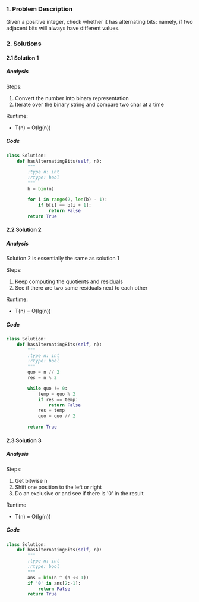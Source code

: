 ### 1. Problem Description
Given a positive integer, check whether it has alternating bits: namely, if two adjacent bits will always have different values.

### 2. Solutions
#### 2.1 Solution 1
##### Analysis
Steps:
1. Convert the number into binary representation
2. Iterate over the binary string and compare two char at a time

Runtime:
- T(n) = O(lg(n))

##### Code
```python
class Solution:
    def hasAlternatingBits(self, n):
        """
        :type n: int
        :rtype: bool
        """
        b = bin(n)

        for i in range(2, len(b) - 1):
            if b[i] == b[i + 1]:
                return False
        return True
```

#### 2.2 Solution 2
##### Analysis
Solution 2 is essentially the same as solution 1

Steps:
1. Keep computing the quotients and residuals
2. See if there are two same residuals next to each other

Runtime:
- T(n) = O(lg(n))

##### Code
```python
class Solution:
    def hasAlternatingBits(self, n):
        """
        :type n: int
        :rtype: bool
        """
        quo = n // 2
        res = n % 2

        while quo != 0:
            temp = quo % 2
            if res == temp:
                return False
            res = temp
            quo = quo // 2

        return True
```

#### 2.3 Solution 3
##### Analysis
Steps:
1. Get bitwise n
2. Shift one position to the left or right
3. Do an exclusive or and see if there is '0' in the result

Runtime
- T(n) = O(lg(n))

##### Code
```python
class Solution:
    def hasAlternatingBits(self, n):
        """
        :type n: int
        :rtype: bool
        """
        ans = bin(n ^ (n << 1))
        if '0' in ans[2:-1]:
            return False
        return True
```

